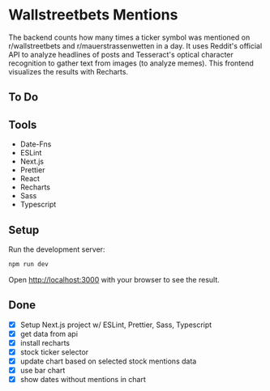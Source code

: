 # Wallstreetbets Mentions
The backend counts how many times a ticker symbol was mentioned on r/wallstreetbets and r/mauerstrassenwetten in a day. It uses Reddit's official API to analyze headlines of posts and Tesseract's optical character recognition to gather text from images (to analyze memes). This frontend visualizes the results with Recharts.

## To Do


## Tools
- Date-Fns
- ESLint
- Next.js
- Prettier
- React
- Recharts
- Sass
- Typescript

## Setup

Run the development server:

```bash
npm run dev
```

Open [http://localhost:3000](http://localhost:3000) with your browser to see the result.

## Done
- [x] Setup Next.js project w/ ESLint, Prettier, Sass, Typescript
- [x] get data from api
- [x] install recharts
- [x] stock ticker selector
- [x] update chart based on selected stock mentions data
- [x] use bar chart
- [x] show dates without mentions in chart
